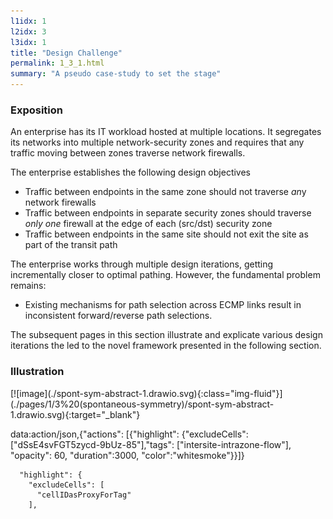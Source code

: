 ```yaml
---
l1idx: 1
l2idx: 3
l3idx: 1
title: "Design Challenge"
permalink: 1_3_1.html
summary: "A pseudo case-study to set the stage"
---
```


### Exposition

An enterprise has its IT workload hosted at multiple locations.  It segregates its networks into multiple network-security zones and requires that any traffic moving between zones traverse network firewalls.

The enterprise establishes the following design objectives
  - Traffic between endpoints in the same zone should not traverse *an*y network firewalls
  - Traffic between endpoints in separate security zones should traverse *only one* firewall at the edge of each (src/dst) security zone
  - Traffic between endpoints in the same site should not exit the site as part of the transit path

The enterprise works through multiple design iterations, getting incrementally closer to optimal pathing.  However, the fundamental problem remains:
  - Existing mechanisms for path selection across ECMP links result in inconsistent forward/reverse path selections.

The subsequent pages in this section illustrate and explicate various design iterations the led to the novel framework presented in the following section.

### Illustration
<p></p>
[![image](./spont-sym-abstract-1.drawio.svg){:class="img-fluid"}](./pages/1/3%20(spontaneous-symmetry)/spont-sym-abstract-1.drawio.svg){:target="_blank"}



data:action/json,{"actions": [{"highlight": {"excludeCells": ["dSsE4svFGT5zycd-9bUz-85"],"tags": ["intersite-intrazone-flow"], "opacity": 60, "duration":3000, "color":"whitesmoke"}}]}

      "highlight": {
        "excludeCells": [
          "cellIDasProxyForTag"
        ],
